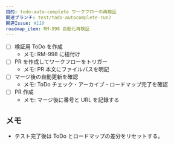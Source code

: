 ```yaml
---
目的: todo-auto-complete ワークフローの再検証
関連ブランチ: test/todo-autocomplete-run2
関連Issue: #119
roadmap_item: RM-998 自動化再検証
---
```


- [ ] 検証用 ToDo を作成
  - メモ: RM-998 に紐付け
- [ ] PR を作成してワークフローをトリガー
  - メモ: PR 本文にファイルパスを明記
- [ ] マージ後の自動更新を確認
  - メモ: ToDo チェック・アーカイブ・ロードマップ完了を確認
- [ ] PR 作成
  - メモ: マージ後に番号と URL を記録する

## メモ
- テスト完了後は ToDo とロードマップの差分をリセットする。
